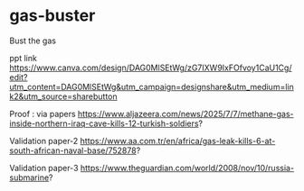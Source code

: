 # gas-buster
Bust the gas

ppt link
https://www.canva.com/design/DAG0MlSEtWg/zG7IXW9IxFOfvoy1CaU1Cg/edit?utm_content=DAG0MlSEtWg&utm_campaign=designshare&utm_medium=link2&utm_source=sharebutton

Proof : via papers
https://www.aljazeera.com/news/2025/7/7/methane-gas-inside-northern-iraq-cave-kills-12-turkish-soldiers?

Validation paper-2
https://www.aa.com.tr/en/africa/gas-leak-kills-6-at-south-african-naval-base/752878?

Validation paper-3
https://www.theguardian.com/world/2008/nov/10/russia-submarine?

